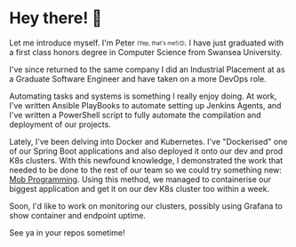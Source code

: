 # Hey there! 👋

<!--
**ZenixTheHusky/ZenixTheHusky** is a ✨ _special_ ✨ repository because its `README.md` (this file) appears on your GitHub profile.

Here are some ideas to get you started:

- 🔭 I’m currently working on ...
- 🌱 I’m currently learning ...
- 👯 I’m looking to collaborate on ...
- 🤔 I’m looking for help with ...
- 💬 Ask me about ...
- 📫 How to reach me: ...
- 😄 Pronouns: ...
- ⚡ Fun fact: ...
-->

Let me introduce myself. I'm Peter <sub><sup>(Yep, that's me!)😊</sup></sub>. I have just graduated with a first class honors degree in Computer Science from Swansea University.

I've since returned to the same company I did an Industrial Placement at as a Graduate Software Engineer and have taken on a more DevOps role.

Automating tasks and systems is something I really enjoy doing. At work, I've written Ansible PlayBooks to automate setting up Jenkins Agents, and I've written a PowerShell script to fully automate the compilation and deployment of our projects.

Lately, I've been delving into Docker and Kubernetes. I've "Dockerised" one of our Spring Boot applications and also deployed it onto our dev and prod K8s clusters. With this newfound knowledge, I demonstrated the work that needed to be done to the rest of our team so we could try something new: [Mob Programming](https://en.wikipedia.org/wiki/Mob_programming). Using this method, we managed to containerise our biggest application and get it on our dev K8s cluster too within a week.

Soon, I'd like to work on monitoring our clusters, possibly using Grafana to show container and endpoint uptime.

See ya in your repos sometime!
